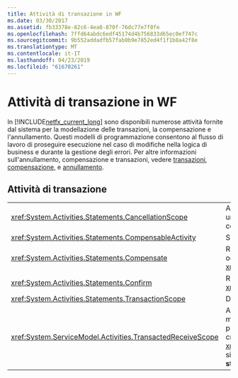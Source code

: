 ```yaml
---
title: Attività di transazione in WF
ms.date: 03/30/2017
ms.assetid: fb33378e-82c6-4ea0-870f-76dc77e7f0fe
ms.openlocfilehash: 7ffd64abdc6edf45174d4b756833d65ec0ef747c
ms.sourcegitcommit: 9b552addadfb57fab0b9e7852ed4f1f1b8a42f8e
ms.translationtype: MT
ms.contentlocale: it-IT
ms.lasthandoff: 04/23/2019
ms.locfileid: "61670261"
---
```

# <a name="transaction-activities-in-wf"></a>Attività di transazione in WF
In [!INCLUDE[netfx_current_long](../../../includes/netfx-current-long-md.md)] sono disponibili numerose attività fornite dal sistema per la modellazione delle transazioni, la compensazione e l'annullamento. Questi modelli di programmazione consentono al flusso di lavoro di proseguire esecuzione nel caso di modifiche nella logica di business e durante la gestione degli errori. Per altre informazioni sull'annullamento, compensazione e transazioni, vedere [transazioni](workflow-transactions.md), [compensazione](compensation.md), e [annullamento](modeling-cancellation-behavior-in-workflows.md).  
  
## <a name="transaction-activities"></a>Attività di transazione  
  
|||  
|-|-|  
|<xref:System.Activities.Statements.CancellationScope>|Associa la logica di annullamento, sotto forma di un'attività, a un percorso principale di esecuzione, anch'esso espresso come attività.|  
|<xref:System.Activities.Statements.CompensableActivity>|Supporta la compensazione delle relative attività figlio.|  
|<xref:System.Activities.Statements.Compensate>|Richiama in modo esplicito il gestore compensazione di un oggetto <xref:System.Activities.Statements.CompensableActivity>.|  
|<xref:System.Activities.Statements.Confirm>|Richiama in modo esplicito il gestore conferma di un oggetto <xref:System.Activities.Statements.CompensableActivity>.|  
|<xref:System.Activities.Statements.TransactionScope>|Demarca un limite della transazione.|  
|<xref:System.ServiceModel.Activities.TransactedReceiveScope>|Ambito della durata di una transazione iniziata da un messaggio ricevuto. È possibile che la transazione sia propagata nel flusso di lavoro al messaggio di avvio o venga creata dal dispatcher alla ricezione del messaggio. **Nota:**  Il <xref:System.ServiceModel.Activities.TransactedReceiveScope> si trova nel **messaggistica** sezione del **casella degli strumenti**.|
